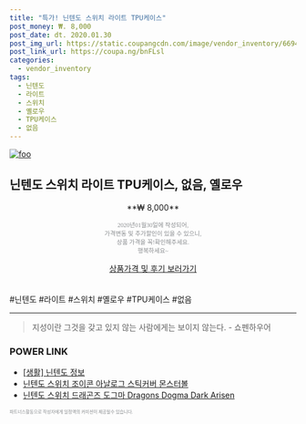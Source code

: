 ```yaml
--- 
title: "특가! 닌텐도 스위치 라이트 TPU케이스" 
post_money: ₩. 8,000 
post_date: dt. 2020.01.30 
post_img_url: https://static.coupangcdn.com/image/vendor_inventory/6694/4f5275bb450adce6e3241ea50326f64b8c241dcf89a483df6cee5c14ffe7.jpg 
post_link_url: https://coupa.ng/bnFLsl 
categories: 
  - vendor_inventory 
tags: 
  - 닌텐도 
  - 라이트 
  - 스위치 
  - 옐로우 
  - TPU케이스 
  - 없음 
--- 
```

[![foo](https://static.coupangcdn.com/image/vendor_inventory/6694/4f5275bb450adce6e3241ea50326f64b8c241dcf89a483df6cee5c14ffe7.jpg)](https://coupa.ng/bnFLsl) 

## 닌텐도 스위치 라이트 TPU케이스, 없음, 옐로우 
<p style="text-align: center;">**₩ 8,000**</p> 
<p style="text-align: center;"><span style="color: #898c8f; font-family: Georgia,Times,serif; font-size: 0.75em;">2020년01월30일에 작성되어, <br>가격변동 및 추가할인이 있을 수 있으니,<br> 상품 가격을 꼭!확인해주세요.<br>행복하세요~</span> 
</p>	 
<div markdown="0" style="text-align: center;"><a href="https://coupa.ng/bnFLsl" class="btn btn--success">상품가격 및 후기 보러가기</a></div> 
<br><br> 
  #닌텐도 #라이트 #스위치 #옐로우 #TPU케이스 #없음 
<hr> 

> 지성이란 그것을 갖고 있지 않는 사람에게는 보이지 않는다. - 쇼펜하우어 


### POWER LINK

* <a href="https://blog.naver.com/sakai111/221759006421" target="_blank"> [생활] 닌텐도 정보 </a>
* <a href="https://blog.naver.com/fasyy4321/221785456361" target="_blank">닌텐도 스위치 조이콘 아날로그 스틱커버 몬스터볼</a>
* <a href="https://blog.naver.com/an0733/221785129394" target="_blank">닌텐도 스위치 드래곤즈 도그마 Dragons Dogma Dark Arisen</a>

<span style="color: #898c8f; font-family: Georgia,Times,serif; font-size: 0.55em;">파트너스활동으로 작성자에게 일정액의 커미션이 제공될수 있습니다.</span> 
